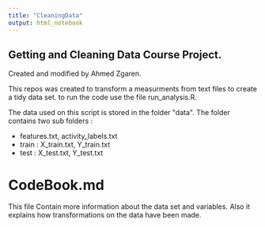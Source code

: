 ```yaml
---
title: "CleaningData"
output: html_notebook
---
```



## Getting and Cleaning Data Course Project.

Created and modified by Ahmed Zgaren.

This repos was created to transform a measurments from text files to create a tidy data set. to run the code use the file run_analysis.R.

The data used on this script is stored in the folder "data". The folder contains two sub folders :

* features.txt, activity_labels.txt
* train : X_train.txt, Y_train.txt
* test : X_test.txt, Y_test.txt

# CodeBook.md 

This file Contain more information about the data set and variables. Also it explains how transformations on the data have been made.